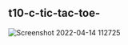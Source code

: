 ## t10-c-tic-tac-toe-
![Screenshot 2022-04-14 112725](https://user-images.githubusercontent.com/100345427/163331040-7e6acdec-248d-4623-8b1d-c25d4e69e82d.jpg)
